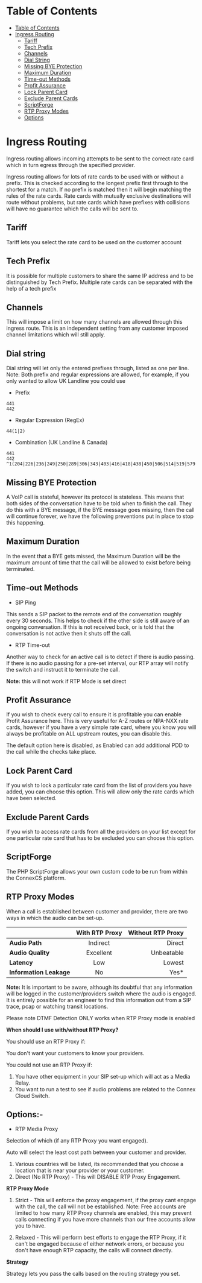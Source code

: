 # Table of Contents

* [Table of Contents](#table-of-contents)
* [Ingress Routing](#ingress-routing)
  * [Tariff](#tariff)
  * [Tech Prefix](#tech-prefix)
  * [Channels](#channels)
  * [Dial String](#dial-string)
  * [Missing BYE Protection](#missing-bye-protection)
  * [Maximum Duration](#maximum-duration)
  * [Time-out Methods](#time-out-methods)
  * [Profit Assurance](#profit-assurance)
  * [Lock Parent Card](#lock-parent-card)
  * [Exclude Parent Cards](#exclude-parent-cards)
  * [ScriptForge](#scriptforge)
  * [RTP Proxy Modes](#rtp-proxy-modes)
  * [Options](#options)



# Ingress Routing

Ingress routing allows incoming attempts to be sent to the correct rate card which in turn egress through the specified provider.

Ingress routing allows for lots of rate cards to be used with or without a prefix. This is checked according to the longest prefix first through to the shortest for a match. If no prefix is matched then it will begin matching the rules of the rate cards. Rate cards with mutually exclusive destinations will route without problems, but rate cards which have prefixes with collisions will have no guarantee which the calls will be sent to.

## Tariff

Tariff lets you select the rate card to be used on the customer account

## Tech Prefix

It is possible for multiple customers to share the same IP address and to be distinguished by Tech Prefix. Multiple rate cards can be separated with the help of a tech prefix

## Channels

This will impose a limit on how many channels are allowed through this ingress route. This is an independent setting from any customer imposed channel limitations which will still apply.

## Dial string

Dial string will let only the entered prefixes through, listed as one per line. Note: Both prefix and regular expressions are allowed, for example, if you only wanted to allow UK Landline you could use

* Prefix

```
441
442
```

* Regular Expression (RegEx)
```
44(1|2)
```
* Combination (UK Landline & Canada)
```
441
442
^1(204|226|236|249|250|289|306|343|403|416|418|438|450|506|514|519|579|581|587|604|613|647|705|709|778|780|807|819|867|902|905)
```
## Missing BYE Protection

A VoIP call is stateful, however its protocol is stateless. This means that both sides of the conversation have to be told when to finish the call. They do this with a BYE message, if the BYE message goes missing, then the call will continue forever, we have the following preventions put in place to stop this happening.

## Maximum Duration

In the event that a BYE gets missed, the Maximum Duration will be the maximum amount of time that the call will be allowed to exist before being terminated.

## Time-out Methods

* SIP Ping

This sends a SIP packet to the remote end of the conversation roughly every 30 seconds. This helps to check if the other side is still aware of an ongoing conversation. If this is not received back, or is told that the conversation is not active then it shuts off the call.

* RTP Time-out

Another way to check for an active call is to detect if there is audio passing. If there is no audio passing for a pre-set interval, our RTP array will notify the switch and instruct it to terminate the call.

**Note:** this will not work if RTP Mode is set direct

## Profit Assurance

If you wish to check every call to ensure it is profitable you can enable Profit Assurance here. This is very useful for A-Z routes or NPA-NXX rate cards, however if you have a very simple rate card, where you know you will always be profitable on ALL upstream routes, you can disable this.

The default option here is disabled, as Enabled can add additional PDD to the call while the checks take place.

## Lock Parent Card

If you wish to lock a particular rate card from the list of providers you have added, you can choose this option. This will allow only the rate cards which have been selected.

## Exclude Parent Cards

If you wish to access rate cards from all the providers on your list except for one particular rate card that has to be excluded you can choose this option.

## ScriptForge

The PHP ScriptForge allows your own custom code to be run from within the ConnexCS platform.

## RTP Proxy Modes

When a call is established between customer and provider, there are two ways in which the audio can be set-up.

|  |      **With RTP Proxy**      |  **Without RTP Proxy** |
|----------|:-------------:|------:|
| **Audio Path** |  Indirect | Direct |
| **Audio Quality** |    Excellent  |  Unbeatable|
| **Latency** | Low |    Lowest |
| **Information Leakage**| No |   Yes* |

 	
**Note:** It is important to be aware, although its doubtful that any information will be logged in the customer/providers switch where the audio is engaged. It is entirely possible for an engineer to find this information out from a SIP trace, pcap or watching transit locations.

Please note DTMF Detection ONLY works when RTP Proxy mode is enabled

**When should I use with/without RTP Proxy?**

You should use an RTP Proxy if:

You don't want your customers to know your providers.

You could not use an RTP Proxy if:

1. You have other equipment in your SIP set-up which will act as a Media Relay.
2. You want to run a test to see if audio problems are related to the Connex Cloud Switch.

## Options:-

* RTP Media Proxy

Selection of which (if any RTP Proxy you want engaged).

Auto will select the least cost path between your customer and provider.

1. Various countries will be listed, its recommended that you choose a location that is near your provider or your customer.
2. Direct (No RTP Proxy) - This will DISABLE RTP Proxy Engagement.

**RTP Proxy Mode**

1. Strict - This will enforce the proxy engagement, if the proxy cant engage with the call, the call will not be established. Note: Free accounts are limited to how many RTP Proxy channels are enabled, this may prevent calls connecting if you have more channels than our free accounts allow you to have.

2. Relaxed - This will perform best efforts to engage the RTP Proxy, if it can't be engaged because of either network errors, or because you don't have enough RTP capacity, the calls will connect directly.

**Strategy**

Strategy lets you pass the calls based on the routing strategy you set.
